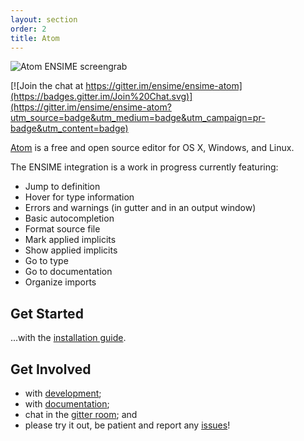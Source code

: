 ```yaml
---
layout: section
order: 2
title: Atom
---
```


![Atom ENSIME screengrab](img/atom-screenshot.png)

[![Join the chat at https://gitter.im/ensime/ensime-atom](https://badges.gitter.im/Join%20Chat.svg)](https://gitter.im/ensime/ensime-atom?utm_source=badge&utm_medium=badge&utm_campaign=pr-badge&utm_content=badge)

[Atom] is a free and open source editor for OS X, Windows, and Linux.

The ENSIME integration is a work in progress currently featuring:

- Jump to definition
- Hover for type information
- Errors and warnings (in gutter and in an output window)
- Basic autocompletion
- Format source file
- Mark applied implicits
- Show applied implicits
- Go to type
- Go to documentation
- Organize imports

## Get Started

...with the [installation guide].

## Get Involved

- with [development];
- with [documentation];
- chat in the [gitter room]; and
- please try it out, be patient and report any [issues]!

[Atom]: https://atom.io/
[installation guide]: installation
[development]: development
[documentation]: documentation
[gitter room]: https://gitter.im/ensime/ensime-atom
[issues]: https://github.com/ensime/ensime-atom/issues

